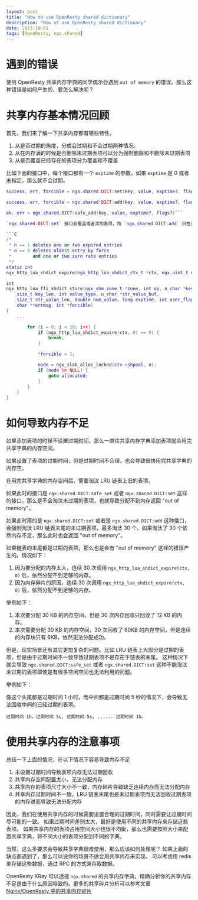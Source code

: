 ```yaml
---
layout: post
title: "How to use OpenResty shared dictionary"
description: "How ot use OpenResty shared dictionary"
date: 2023-10-01
tags: [OpenResty, ngx.shared]
---
```


# 遇到的错误

使用 OpenResty 共享内存字典的同学偶尔会遇到 `out of memory` 的错误。那么这种错误是如何产生的，要怎么解决呢？

# 共享内存基本情况回顾

首先，我们来了解一下共享内存都有哪些特性。

1. 从是否过期的角度，分成会过期和不会过期两种情况。
2. 从在内存满的时候是否删除未过期表项可以分为强制删除和不删除未过期表项
3. 从是否覆盖已经存在的表项分为覆盖和不覆盖

比如下面的接口中，每个接口都有一个 `exptime` 的参数。如果 `exptime` 是 0 或者未指定，那么就不会过期。

```Lua
success, err, forcible = ngx.shared.DICT:set(key, value, exptime?, flags?)

success, err, forcible = ngx.shared.DICT:add(key, value, exptime?, flags?)

ok, err = ngx.shared.DICT:safe_add(key, value, exptime?, flags?)```

`ngx.shared.DICT:set` 接口会覆盖或者添加表项，而 `ngx.shared.DICT:add` 只在表项不存在或者已经过期时才会添加表项。在内存不足时，这两个接口会淘汰 LRU 链表末尾上的表项。从这里可以看到，最多调用`ngx_http_lua_shdict_expire` 30 次。而 `ngx_http_lua_shdict_expire` 每次最多淘汰三个表项。

```C
/*
 * n == 1 deletes one or two expired entries
 * n == 0 deletes oldest entry by force
 *        and one or two zero rate entries
 */
static int
ngx_http_lua_shdict_expire(ngx_http_lua_shdict_ctx_t *ctx, ngx_uint_t n)；

int
ngx_http_lua_ffi_shdict_store(ngx_shm_zone_t *zone, int op, u_char *key,
    size_t key_len, int value_type, u_char *str_value_buf,
    size_t str_value_len, double num_value, long exptime, int user_flags,
    char **errmsg, int *forcible)
{
    ...

        for (i = 0; i < 30; i++) {
            if (ngx_http_lua_shdict_expire(ctx, 0) == 0) {
                break;
            }

            *forcible = 1;

            node = ngx_slab_alloc_locked(ctx->shpool, n);
            if (node != NULL) {
                goto allocated;
            }
        }
    }
}
```

# 如何导致内存不足

如果添加表项的时候不设置过期时间，那么一直往共享内存字典添加表项就会用完共享字典的内存空间。

如果设置了表项的过期时间，但是过期时间不合理，也会导致很快用完共享字典的内存空。

在用完共享字典的内存空间后，需要淘汰 LRU 链表上旧的表项。

如果此时的接口是 `ngx.shared.DICT:safe_set` 或者 `ngx.shared.DICT:set` 这样的接口，那么是不会淘汰未过期的表项，也就导致分配不到内存返回 "out of memory"。

如果此时用的是 `ngx.shared.DICT:set` 或者是 `ngx.shared.DICT:add` 这种接口，会强制淘汰 LRU 链表末尾的未过期表项，最多淘汰 30 个。如果淘汰了 30 个依然内存不足，那么此时也会返回 "out of memory"。

如果链表的末尾都是过期的表项，那么也是会有 "out of memory" 这样的错误产生的。情况如下：

1. 因为要分配的内存太大，连续 30 次调用 `ngx_http_lua_shdict_expire(ctx, 0)` 后，依然分配不到足够的内存。
1. 因为内存碎片的原因，连续 30 次调用 `ngx_http_lua_shdict_expire(ctx, 0)` 后，依然分配不到足够的内存。

举例如下：
1. 本次要分配 30 KB 的内存空间，但是 30 次内存回收只回收了 12 KB 的内存。
1. 本次需要分配 30 KB 的内存空间，30 次回收了 60KB 的内存空间，但是连续的内存块只有 6KB，依然无法分配成功。

但是，现实场景还有其它更加复杂的问题。比如 LRU 链表上大部分是过期的表项，但是由于过期时间不一致导致过期表项不是存在于链表的末尾。
这种情况下就会导致 `ngx.shared.DICT:safe_set` 或者 `ngx.shared.DICT:set` 这种不能淘汰未过期的表项即使是有很多空闲空间也无法利用的问题。

举例如下：

像这个头尾都是过期时间 1 小时，而中间都是过期时间 5 秒的情况下，会导致无法回收中间的已经过期的表项。

```text
过期时间 1h，过期时间 5s, 过期时间 5s, ...... 过期时间 1h。
```

# 使用共享内存的注意事项

总结一下上面的情况，在以下情况下容易导致内存不足

1. 未设置过期时间导致表项内存无法过期回收
1. 共享内存空间配置太小，无法分配内存
1. 共享内存的表项尺寸大小不一致，内存碎片导致缺乏连续内存而无法分配内存
1. 共享内存过期时间不一致，LRU 链表末尾也是未过期表项而无法回收过期表项的内存进而导致无法分配内存

因此，我们在使用共享内存的时候需要设置合理的过期时间，同时需要让过期时间尽可能的一致。
如果过期时间差别太大，最好是使用不同的共享内存来存储这些表项。
如果共享内存的表项占用空间大小也很不均衡，那么也需要按照大小来配置共享字典，将不同大小的表项分配到不同的字典。

当然，这么多要求会导致共享字典很难使用，那么应该如何处理呢？
如果上面的缺点都遇到了，那么可以说你的场景不适合用共享内存来实现。
可以考虑用 redis 来存储这些数据，通过 RPC 的方式来存取数据。


OpenResty XRay 可以透视 `ngx.shared` 的共享内存字典，精确分析你的共享内存不足是由于什么原因导致的。更多的共享碎片分析可以参考文章[Nginx/OpenResty 中的共享内存碎片](https://blog.openresty.com/en/nginx-shm-frag/?q=memory)
